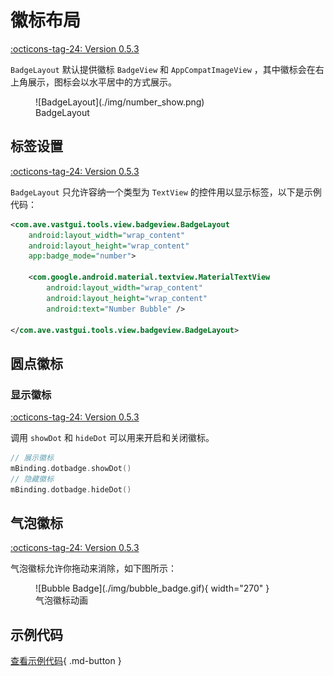 # 徽标布局

[:octicons-tag-24: Version 0.5.3](https://ave.entropy2020.cn/version/VastTools/#053)

`BadgeLayout` 默认提供徽标 `BadgeView` 和 `AppCompatImageView` ，其中徽标会在右上角展示，图标会以水平居中的方式展示。

<figure markdown>
  ![BadgeLayout](./img/number_show.png)
  <figcaption>BadgeLayout</figcaption>
</figure>

## 标签设置

[:octicons-tag-24: Version 0.5.3](https://ave.entropy2020.cn/version/VastTools/#053)

`BadgeLayout` 只允许容纳一个类型为 `TextView` 的控件用以显示标签，以下是示例代码：

```xml
<com.ave.vastgui.tools.view.badgeview.BadgeLayout
    android:layout_width="wrap_content"
    android:layout_height="wrap_content"
    app:badge_mode="number">

    <com.google.android.material.textview.MaterialTextView
        android:layout_width="wrap_content"
        android:layout_height="wrap_content"
        android:text="Number Bubble" />

</com.ave.vastgui.tools.view.badgeview.BadgeLayout>
```

## 圆点徽标

### 显示徽标

[:octicons-tag-24: Version 0.5.3](https://ave.entropy2020.cn/version/VastTools/#053)

调用 `showDot` 和 `hideDot` 可以用来开启和关闭徽标。

```kotlin
// 展示徽标
mBinding.dotbadge.showDot()
// 隐藏徽标
mBinding.dotbadge.hideDot()
```

## 气泡徽标

[:octicons-tag-24: Version 0.5.3](https://ave.entropy2020.cn/version/VastTools/#053)

气泡徽标允许你拖动来消除，如下图所示：

<figure markdown>
  ![Bubble Badge](./img/bubble_badge.gif){ width="270" }
  <figcaption>气泡徽标动画</figcaption>
</figure>

## 示例代码

[查看示例代码](https://github.com/SakurajimaMaii/Android-Vast-Extension/blob/develop/app/src/main/java/com/ave/vastgui/app/activity/view/BadgeViewActivity.kt){ .md-button }
